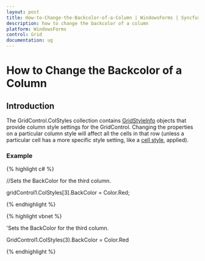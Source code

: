 ```yaml
---
layout: post
title: How-to-Change-the-Backcolor-of-a-Column | WindowsForms | Syncfusion
description: how to change the backcolor of a column
platform: WindowsForms
control: Grid
documentation: ug
---
```


# How to Change the Backcolor of a Column

## Introduction

The GridControl.ColStyles collection contains [GridStyleInfo](/WindowsForms/Grid/Cell-Style-Architecture#gridstyleinfo-class-overview) objects that provide column style settings for the GridControl. Changing the properties on a particular column style will affect all the cells in that row (unless a particular cell has a more specific style setting, like a [cell style](/WindowsForms/Grid/Cell-Style-Architecture#properties), applied).


### Example



{% highlight c# %}



//Sets the BackColor for the third column.

gridControl1.ColStyles[3].BackColor = Color.Red;

{% endhighlight  %}

{% highlight vbnet %}



'Sets the BackColor for the third column.

GridControl1.ColStyles(3).BackColor = Color.Red

{% endhighlight  %}

